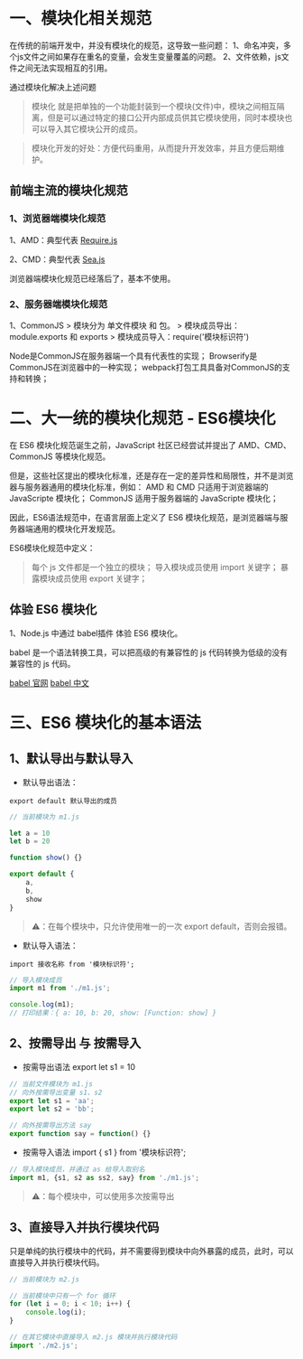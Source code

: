 # 一、模块化相关规范

在传统的前端开发中，并没有模块化的规范，这导致一些问题：
1、命名冲突，多个js文件之间如果存在重名的变量，会发生变量覆盖的问题。
2、文件依赖，js文件之间无法实现相互的引用。

通过模块化解决上述问题

> 模块化 就是把单独的一个功能封装到一个模块(文件)中，模块之间相互隔离，但是可以通过特定的接口公开内部成员供其它模块使用，同时本模块也可以导入其它模块公开的成员。

> 模块化开发的好处：方便代码重用，从而提升开发效率，并且方便后期维护。


## 前端主流的模块化规范

### 1、浏览器端模块化规范

1、AMD：典型代表 [Require.js](https://requirejs.org/)

2、CMD：典型代表 [Sea.js](https://seajs.github.io/seajs/docs/)

浏览器端模块化规范已经落后了，基本不使用。


### 2、服务器端模块化规范

1、CommonJS
	> 模块分为 单文件模块 和 包。
	> 模块成员导出：module.exports 和 exports
	> 模块成员导入：require('模块标识符')

Node是CommonJS在服务器端一个具有代表性的实现；
Browserify是CommonJS在浏览器中的一种实现；
webpack打包工具具备对CommonJS的支持和转换；


# 二、大一统的模块化规范 - ES6模块化

在 ES6 模块化规范诞生之前，JavaScript 社区已经尝试并提出了 AMD、CMD、CommonJS 等模块化规范。

但是，这些社区提出的模块化标准，还是存在一定的差异性和局限性，并不是浏览器与服务器通用的模块化标准，例如：
	AMD 和 CMD 只适用于浏览器端的 JavaScripte 模块化；
	CommonJS 适用于服务器端的 JavaScripte 模块化；

因此，ES6语法规范中，在语言层面上定义了 ES6 模块化规范，是浏览器端与服务器端通用的模块化开发规范。

ES6模块化规范中定义：
> 每个 js 文件都是一个独立的模块；
> 导入模块成员使用 import 关键字；
> 暴露模块成员使用 export 关键字；

## 体验 ES6 模块化

1、Node.js 中通过 babel插件 体验 ES6 模块化。

babel 是一个语法转换工具，可以把高级的有兼容性的 js 代码转换为低级的没有兼容性的 js 代码。

[babel 官网](https://babeljs.io/)
[babel 中文](https://www.babeljs.cn/)


# 三、ES6 模块化的基本语法

## 1、默认导出与默认导入

* 默认导出语法：

`export default 默认导出的成员`

```js
// 当前模块为 m1.js

let a = 10
let b = 20

function show() {}

export default {
	a,
	b,
	show
}

```

> ⚠️：在每个模块中，只允许使用唯一的一次 export default，否则会报错。

* 默认导入语法：

`import 接收名称 from '模块标识符';`


```js
// 导入模块成员
import m1 from './m1.js';

console.log(m1);
// 打印结果：{ a: 10, b: 20, show: [Function: show] }
```


## 2、按需导出 与 按需导入

* 按需导出语法 export let s1 = 10

```js
// 当前文件模块为 m1.js
// 向外按需导出变量 s1、s2
export let s1 = 'aa';
export let s2 = 'bb';

// 向外按需导出方法 say
export function say = function() {}
```

* 按需导入语法 import { s1 } from '模块标识符';

```js
// 导入模块成员，并通过 as 给导入取别名
import m1, {s1, s2 as ss2, say} from './m1.js';
```

> ⚠️：每个模块中，可以使用多次按需导出

## 3、直接导入并执行模块代码

只是单纯的执行模块中的代码，并不需要得到模块中向外暴露的成员，此时，可以直接导入并执行模块代码。

```js
// 当前模块为 m2.js 

// 当前模块中只有一个 for 循环
for (let i = 0; i < 10; i++) {
    console.log(i);
}
```

```js
// 在其它模块中直接导入 m2.js 模块并执行模块代码
import './m2.js';
```

















